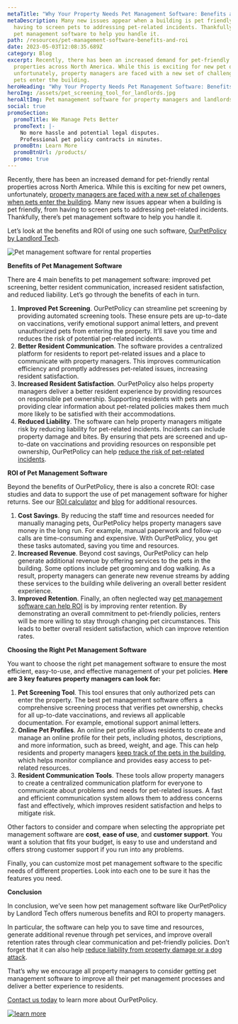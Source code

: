 ```yaml
---
metaTitle: "Why Your Property Needs Pet Management Software: Benefits and ROI"
metaDescription: Many new issues appear when a building is pet friendly, from
  having to screen pets to addressing pet-related incidents. Thankfully, there’s
  pet management software to help you handle it.
path: /resources/pet-management-software-benefits-and-roi
date: 2023-05-03T12:08:35.689Z
category: Blog
excerpt: Recently, there has been an increased demand for pet-friendly rental
  properties across North America. While this is exciting for new pet owners,
  unfortunately, property managers are faced with a new set of challenges when
  pets enter the building.
heroHeading: "Why Your Property Needs Pet Management Software: Benefits and ROI"
heroImg: /assets/pet_screening_tool_for_landlords.jpg
heroAltImg: Pet management software for property managers and landlords
social: true
promoSection:
  promoTitle: We Manage Pets Better
  promoText: |-
    No more hassle and potential legal disputes. 
    Professional pet policy contracts in minutes.
  promoBtn: Learn More
  promoBtnUrl: /products/
  promo: true
---
```

Recently, there has been an increased demand for pet-friendly rental properties across North America. While this is exciting for new pet owners, unfortunately, [property managers are faced with a new set of challenges when pets enter the building](https://landlordtech.com/resources/the-landlords-guide-to-tenants-with-pets). Many new issues appear when a building is pet friendly, from having to screen pets to addressing pet-related incidents. Thankfully, there’s pet management software to help you handle it.

Let’s look at the benefits and ROI of using one such software, [OurPetPolicy by Landlord Tech](https://landlordtech.com/products).

![Pet management software for rental properties](/assets/pet_management_software_for_properties.png)

**Benefits of Pet Management Software**

There are 4 main benefits to pet management software: improved pet screening, better resident communication, increased resident satisfaction, and reduced liability. Let’s go through the benefits of each in turn.

1. **Improved Pet Screening**. OurPetPolicy can streamline pet screening by providing automated screening tools. These ensure pets are up-to-date on vaccinations, verify emotional support animal letters, and prevent unauthorized pets from entering the property. It’ll save you time and reduces the risk of potential pet-related incidents.
2. **Better Resident Communication**. The software provides a centralized platform for residents to report pet-related issues and a place to communicate with property managers. This improves communication efficiency and promptly addresses pet-related issues, increasing resident satisfaction.
3. **Increased Resident Satisfaction**. OurPetPolicy also helps property managers deliver a better resident experience by providing resources on responsible pet ownership. Supporting residents with pets and providing clear information about pet-related policies makes them much more likely to be satisfied with their accommodations.
4. **Reduced Liability**. The software can help property managers mitigate risk by reducing liability for pet-related incidents. Incidents can include property damage and bites. By ensuring that pets are screened and up-to-date on vaccinations and providing resources on responsible pet ownership, OurPetPolicy can help [reduce the risk of pet-related incidents](https://landlordtech.com/resources/protecting-your-rental-property-from-pet-damage).

**ROI of Pet Management Software**

Beyond the benefits of OurPetPolicy, there is also a concrete ROI: case studies and data to support the use of pet management software for higher returns. See our [ROI calculator](https://landlordtech.com/calculator-no-pets-allowed/) and [blog](https://landlordtech.com/resources/) for additional resources.

1. **Cost Savings**. By reducing the staff time and resources needed for manually managing pets, OurPetPolicy helps property managers save money in the long run. For example, manual paperwork and follow-up calls are time-consuming and expensive. With OurPetPolicy, you get these tasks automated, saving you time and resources. 
2. **Increased Revenue**. Beyond cost savings, OurPetPolicy can help generate additional revenue by offering services to the pets in the building. Some options include pet grooming and dog walking. As a result, property managers can generate new revenue streams by adding these services to the building while delivering an overall better resident experience.
3. **Improved Retention**. Finally, an often neglected way [pet management software can help ROI](https://landlordtech.com/resources/pet-management-platforms-are-worth-the-investment-here-is-why) is by improving renter retention. By demonstrating an overall commitment to pet-friendly policies, renters will be more willing to stay through changing pet circumstances. This leads to better overall resident satisfaction, which can improve retention rates.

**Choosing the Right Pet Management Software**

You want to choose the right pet management software to ensure the most efficient, easy-to-use, and effective management of your pet policies. **Here are 3 key features property managers can look for:**

1. **Pet Screening Tool**. This tool ensures that only authorized pets can enter the property. The best pet management software offers a comprehensive screening process that verifies pet ownership, checks for all up-to-date vaccinations, and reviews all applicable documentation. For example, emotional support animal letters.
2. **Online Pet Profiles**. An online pet profile allows residents to create and manage an online profile for their pets, including photos, descriptions, and more information, such as breed, weight, and age. This can help residents and property managers [keep track of the pets in the building](https://landlordtech.com/resources/new-pet-mapping-tool-feature-added-to-pet-management-platform-ourpetpolicy), which helps monitor compliance and provides easy access to pet-related resources.
3. **Resident Communication Tools**. These tools allow property managers to create a centralized communication platform for everyone to communicate about problems and needs for pet-related issues. A fast and efficient communication system allows them to address concerns fast and effectively, which improves resident satisfaction and helps to mitigate risk.

Other factors to consider and compare when selecting the appropriate pet management software are **cost**, **ease of use**, and **customer support**. You want a solution that fits your budget, is easy to use and understand and offers strong customer support if you run into any problems.

Finally, you can customize most pet management software to the specific needs of different properties. Look into each one to be sure it has the features you need.

**Conclusion**

In conclusion, we’ve seen how pet management software like OurPetPolicy by Landlord Tech offers numerous benefits and ROI to property managers. 

In particular, the software can help you to save time and resources, generate additional revenue through pet services, and improve overall retention rates through clear communication and pet-friendly policies. Don’t forget that it can also help [reduce liability from property damage or a dog attack](https://landlordtech.com/resources/pet-management-platforms-are-worth-the-investment-here-is-why). 

That’s why we encourage all property managers to consider getting pet management software to improve all their pet management processes and deliver a better experience to residents. 

[Contact us today](https://landlordtech.com/contact/) to learn more about OurPetPolicy. 

[![learn more](/assets/pet_management_tools_for_property_managers.png "learn more")](https://landlordtech.com/products)